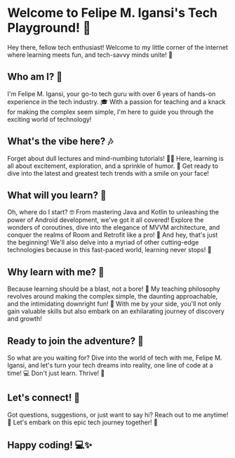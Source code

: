 # Welcome to Felipe M. Igansi's Tech Playground! 🚀

Hey there, fellow tech enthusiast! Welcome to my little corner of the internet where learning meets fun, and tech-savvy minds unite! 🎉

## Who am I? 🤔
I'm Felipe M. Igansi, your go-to tech guru with over 6 years of hands-on experience in the tech industry. 🎓 With a passion for teaching and a knack for making the complex seem simple, I'm here to guide you through the exciting world of technology!

## What's the vibe here? 🎶
Forget about dull lectures and mind-numbing tutorials! 🙅‍♂️ Here, learning is all about excitement, exploration, and a sprinkle of humor. 🤩 Get ready to dive into the latest and greatest tech trends with a smile on your face!

## What will you learn? 🧠
Oh, where do I start? 🤓 From mastering Java and Kotlin to unleashing the power of Android development, we've got it all covered! Explore the wonders of coroutines, dive into the elegance of MVVM architecture, and conquer the realms of Room and Retrofit like a pro! 💪 And hey, that's just the beginning! We'll also delve into a myriad of other cutting-edge technologies because in this fast-paced world, learning never stops! 🌟

## Why learn with me? 🚀
Because learning should be a blast, not a bore! 🎉 My teaching philosophy revolves around making the complex simple, the daunting approachable, and the intimidating downright fun! 🚀 With me by your side, you'll not only gain valuable skills but also embark on an exhilarating journey of discovery and growth!

## Ready to join the adventure? 🌟
So what are you waiting for? Dive into the world of tech with me, Felipe M. Igansi, and let's turn your tech dreams into reality, one line of code at a time! 💻 Don't just learn. Thrive! 🚀

## Let's connect! 🤝
Got questions, suggestions, or just want to say hi? Reach out to me anytime! 📧 Let's embark on this epic tech journey together! 🌟

## Happy coding! 💻✨
